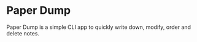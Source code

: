 # Paper Dump

Paper Dump is a simple CLI app to quickly write down, modify, order and delete notes.
